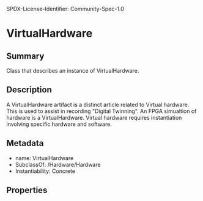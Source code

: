 SPDX-License-Identifier: Community-Spec-1.0

# VirtualHardware

## Summary

Class that describes an instance of VirtualHardware.

## Description

A VirtualHardware artifact is a distinct article related to Virtual hardware. 
This is used to assist in recording "Digital Twinning".
An FPGA simualtion of hardware is a VirtualHardware. 
Virtual hardware requires instantiation involving specific hardware and software. 

## Metadata

- name: VirtualHardware
- SubclassOf: /Hardware/Hardware
- Instantiability: Concrete

## Properties
